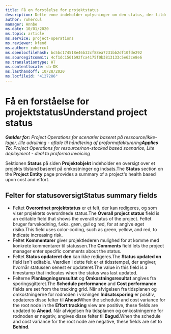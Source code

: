 ```yaml
---
title: Få en forståelse for projektstatus
description: Dette emne indeholder oplysninger om den status, der tildeles projekter i Dynamics 365 Project Operations.
author: ruhercul
manager: Annbe
ms.date: 10/01/2020
ms.topic: article
ms.service: project-operations
ms.reviewer: kfend
ms.author: ruhercul
ms.openlocfilehash: bc5bc174518e46b32cf88ea7231bb2df10fde292
ms.sourcegitcommit: 4cf1dc1561b92fca4175f0b3813133c5e63ce8e6
ms.translationtype: HT
ms.contentlocale: da-DK
ms.lasthandoff: 10/28/2020
ms.locfileid: "4127286"
---
```

# <a name="understand-project-status"></a><span data-ttu-id="01f38-103">Få en forståelse for projektstatus</span><span class="sxs-lookup"><span data-stu-id="01f38-103">Understand project status</span></span>

<span data-ttu-id="01f38-104">_**Gælder for:** Project Operations for scenarier baseret på ressource/ikke-lager, lille udrulning - aftale til håndtering af proformafakturering_</span><span class="sxs-lookup"><span data-stu-id="01f38-104">_**Applies To:** Project Operations for resource/non-stocked based scenarios, Lite deployment - deal to proforma invoicing_</span></span>


<span data-ttu-id="01f38-105">Sektionen **Status** på siden **Projektobjekt** indeholder en oversigt over et projekts tilstand baseret på omkostninger og indsats.</span><span class="sxs-lookup"><span data-stu-id="01f38-105">The **Status** section on the **Project Entity** page provides a summary of a project's health based upon cost and effort.</span></span>


## <a name="status-summary-fields"></a><span data-ttu-id="01f38-106">Felter for statusoversigt</span><span class="sxs-lookup"><span data-stu-id="01f38-106">Status summary fields</span></span>

- <span data-ttu-id="01f38-107">Feltet **Overordnet projektstatus** er et felt, der kan redigeres, og som viser projektets overordnede status.</span><span class="sxs-lookup"><span data-stu-id="01f38-107">The **Overall project status** field is an editable field that shows the overall status of the project.</span></span> <span data-ttu-id="01f38-108">Feltet bruger farvekodning, f.eks. grøn, gul og rød, for at angive øget risiko.</span><span class="sxs-lookup"><span data-stu-id="01f38-108">This field uses color-coding, such as green, yellow, and red, to indicate increasing risk.</span></span> 
- <span data-ttu-id="01f38-109">Feltet **Kommentarer** giver projektlederen mulighed for at komme med konkrete kommentarer til statussen.</span><span class="sxs-lookup"><span data-stu-id="01f38-109">The **Comments** field lets the project manager enter specific comments about the status.</span></span> 
- <span data-ttu-id="01f38-110">Feltet **Status opdateret den** kan ikke redigeres.</span><span class="sxs-lookup"><span data-stu-id="01f38-110">The **Status updated on** field isn't editable.</span></span> <span data-ttu-id="01f38-111">Værdien i dette felt er et tidsstempel, der angiver, hvornår statussen senest er opdateret.</span><span class="sxs-lookup"><span data-stu-id="01f38-111">The value in this field is a timestamp that indicates when the status was last updated.</span></span>
- <span data-ttu-id="01f38-112">Felterne **Planlægningsresultat** og **Omkostningsresultat** angives fra sporingsgitteret.</span><span class="sxs-lookup"><span data-stu-id="01f38-112">The **Schedule performance** and **Cost performance** fields are set from the tracking grid.</span></span> <span data-ttu-id="01f38-113">Når afvigelsen fra tidsplanen og omkostningerne for rodnoden i visningen **Indsatssporing** er positiv, opdateres disse felter til **Ahead**</span><span class="sxs-lookup"><span data-stu-id="01f38-113">When the schedule and cost variance for the root node in the **Effort tracking** view are positive, these fields are updated to **Ahead**.</span></span> <span data-ttu-id="01f38-114">Når afvigelsen fra tidsplanen og omkostningerne for rodnoden er negativ, angives disse felter til **Bagud**.</span><span class="sxs-lookup"><span data-stu-id="01f38-114">When the schedule and cost variance for the root node are negative, these fields are set to **Behind**.</span></span>
